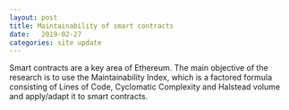 ```yaml
---
layout: post
title: Maintainability of smart contracts
date:   2019-02-27 
categories: site update
---
```

Smart contracts are a key area of Ethereum. The main objective of the research is to use the Maintainability Index, which is a factored formula consisting of Lines of Code, Cyclomatic Complexity and Halstead volume and apply/adapt it to smart contracts.
